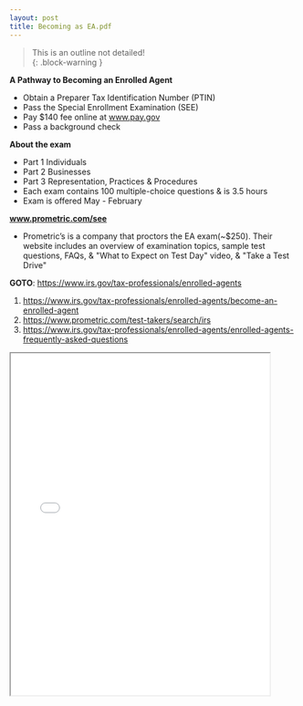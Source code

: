 ```yaml
---
layout: post
title: Becoming as EA.pdf
--- 
```


> This is an outline not detailed!  
{: .block-warning }

**A Pathway to Becoming an Enrolled Agent**

- Obtain a Preparer Tax Identification Number (PTIN)
- Pass the Special Enrollment Examination (SEE)
- Pay $140 fee online at www.pay.gov
- Pass a background check

**About the exam**

- Part 1 Individuals
- Part 2 Businesses
- Part 3 Representation, Practices & Procedures
- Each exam contains 100 multiple-choice questions & is 3.5 hours
- Exam is offered May - February

**www.prometric.com/see**

- Prometric’s is a company that proctors the EA exam(~$250). Their website includes an overview of examination topics, sample test questions, FAQs, & "What to Expect on Test Day" video, & "Take a Test Drive"

**GOTO**: https://www.irs.gov/tax-professionals/enrolled-agents

1. https://www.irs.gov/tax-professionals/enrolled-agents/become-an-enrolled-agent
2. https://www.prometric.com/test-takers/search/irs
3. https://www.irs.gov/tax-professionals/enrolled-agents/enrolled-agents-frequently-asked-questions

<div class="pdf-container">
    <iframe src="/irs.ea/assets/general/minor-p5279.pdf#zoom=FitH" height="600" width="90%" allowFullScreen="true">
    </iframe>
</div>
